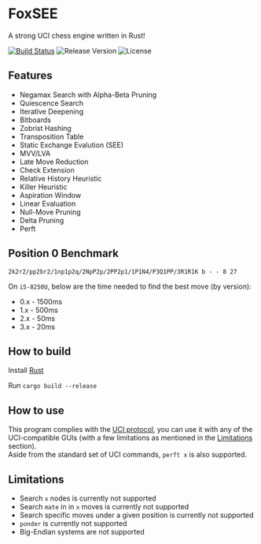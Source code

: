 # FoxSEE
A strong UCI chess engine written in Rust!

[![Build Status](https://travis-ci.com/redsalmon91/FoxSEE.svg?branch=master)](https://travis-ci.com/redsalmon91/FoxSEE)
![Release Version](https://img.shields.io/github/v/release/redsalmon91/FoxSEE?color=orange)
![License](https://img.shields.io/github/license/redsalmon91/FoxSEE)

## Features

- Negamax Search with Alpha-Beta Pruning
- Quiescence Search
- Iterative Deepening
- Bitboards
- Zobrist Hashing
- Transposition Table
- Static Exchange Evalution (SEE)
- MVV/LVA
- Late Move Reduction
- Check Extension
- Relative History Heuristic
- Killer Heuristic
- Aspiration Window
- Linear Evaluation
- Null-Move Pruning
- Delta Pruning
- Perft

## Position 0 Benchmark
```
2k2r2/pp2br2/1np1p2q/2NpP2p/2PP2p1/1P1N4/P3Q1PP/3R1R1K b - - 8 27
```

On `i5-8250U`, below are the time needed to find the best move (by version):

- 0.x - 1500ms
- 1.x - 500ms
- 2.x - 50ms
- 3.x - 20ms

## How to build
Install [Rust](https://www.rust-lang.org/)

Run `cargo build --release`

## How to use
This program complies with the [UCI protocol](http://wbec-ridderkerk.nl/html/UCIProtocol.html), you can use it with any of the UCI-compatible GUIs (with a few limitations as mentioned in the [Limitations](#limitations) section).  
Aside from the standard set of UCI commands, `perft x` is also supported.

## Limitations
- Search `x` nodes is currently not supported
- Search `mate` in in `x` moves is currently not supported
- Search specific moves under a given position is currently not supported
- `ponder` is currently not supported
- Big-Endian systems are not supported
